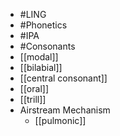- #LING
- #Phonetics
- #IPA
- #Consonants
- [[modal]]
- [[bilabial]]
- [[central consonant]]
- [[oral]]
- [[trill]]
- Airstream Mechanism
	- [[pulmonic]]